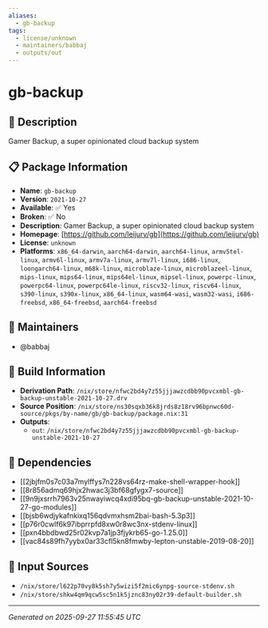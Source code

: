 ```yaml
---
aliases:
  - gb-backup
tags:
  - license/unknown
  - maintainers/babbaj
  - outputs/out
---
```


# gb-backup

## 📝 Description

Gamer Backup, a super opinionated cloud backup system

## 📋 Package Information

- **Name**: `gb-backup`
- **Version**: `2021-10-27`
- **Available**: ✅ Yes
- **Broken**: ✅ No
- **Description**: Gamer Backup, a super opinionated cloud backup system
- **Homepage**: [https://github.com/leijurv/gb](https://github.com/leijurv/gb)
- **License**: `unknown`
- **Platforms**: `x86_64-darwin`, `aarch64-darwin`, `aarch64-linux`, `armv5tel-linux`, `armv6l-linux`, `armv7a-linux`, `armv7l-linux`, `i686-linux`, `loongarch64-linux`, `m68k-linux`, `microblaze-linux`, `microblazeel-linux`, `mips-linux`, `mips64-linux`, `mips64el-linux`, `mipsel-linux`, `powerpc-linux`, `powerpc64-linux`, `powerpc64le-linux`, `riscv32-linux`, `riscv64-linux`, `s390-linux`, `s390x-linux`, `x86_64-linux`, `wasm64-wasi`, `wasm32-wasi`, `i686-freebsd`, `x86_64-freebsd`, `aarch64-freebsd`
## 👥 Maintainers

- @babbaj


## 🔧 Build Information

- **Derivation Path**: `/nix/store/nfwc2bd4y7z55jjjawzcdbb90pvcxmbl-gb-backup-unstable-2021-10-27.drv`
- **Source Position**: `/nix/store/ns30sqxb36k8jrds8z18rv96bpnwc60d-source/pkgs/by-name/gb/gb-backup/package.nix:31`
- **Outputs**:
  - `out`:  `/nix/store/nfwc2bd4y7z55jjjawzcdbb90pvcxmbl-gb-backup-unstable-2021-10-27`

## 🔗 Dependencies

- [[2jbjfm0s7c03a7mylffys7n228vs64rz-make-shell-wrapper-hook]]
- [[8r856admq69hjx2hwac3j3bf68gfygx7-source]]
- [[9n9jxsrrh7963v25nwayiwcq4xdi95bq-gb-backup-unstable-2021-10-27-go-modules]]
- [[bjsb6wdjykafnkixq156qdvmxhsm2bai-bash-5.3p3]]
- [[p76r0cwlf6k97ibprrpfd8xw0r8wc3nx-stdenv-linux]]
- [[pxn4bbdbwd25r02kvp7a1jp3fjykrb65-go-1.25.0]]
- [[vac84s89fh7yybx0ar33cfl5kn8fmwby-lepton-unstable-2019-08-20]]

## 📁 Input Sources

- `/nix/store/l622p70vy8k5sh7y5wizi5f2mic6ynpg-source-stdenv.sh`
- `/nix/store/shkw4qm9qcw5sc5n1k5jznc83ny02r39-default-builder.sh`

---
*Generated on 2025-09-27 11:55:45 UTC*
